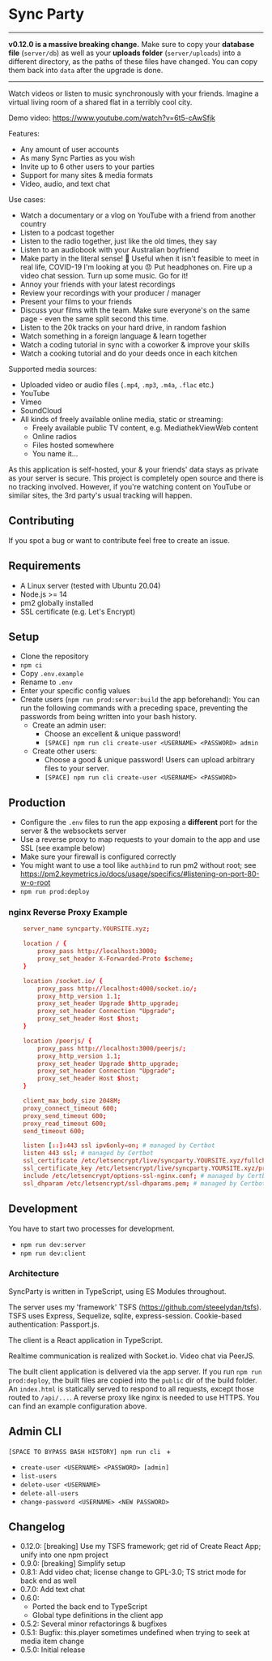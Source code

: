 # Sync Party

---

**v0.12.0 is a massive breaking change.**
Make sure to copy your **database file** (`server/db`) as well as your **uploads folder** (`server/uploads`) into a different directory, as the paths of these files have changed.
You can copy them back into `data` after the upgrade is done.

---

Watch videos or listen to music synchronously with your friends. Imagine a virtual living room of a shared flat in a terribly cool city.

Demo video: https://www.youtube.com/watch?v=6t5-cAwSfjk

Features:

-   Any amount of user accounts
-   As many Sync Parties as you wish
-   Invite up to 6 other users to your parties
-   Support for many sites & media formats
-   Video, audio, and text chat

Use cases:

-   Watch a documentary or a vlog on YouTube with a friend from another country
-   Listen to a podcast together
-   Listen to the radio together, just like the old times, they say
-   Listen to an audiobook with your Australian boyfriend
-   Make party in the literal sense! 🤘 Useful when it isn't feasible to meet in real life, COVID-19 I'm looking at you 😠 Put headphones on. Fire up a video chat session. Turn up some music. Go for it!
-   Annoy your friends with your latest recordings
-   Review your recordings with your producer / manager
-   Present your films to your friends
-   Discuss your films with the team. Make sure everyone's on the same page - even the same split second this time.
-   Listen to the 20k tracks on your hard drive, in random fashion
-   Watch something in a foreign language & learn together
-   Watch a coding tutorial in sync with a coworker & improve your skills
-   Watch a cooking tutorial and do your deeds once in each kitchen

Supported media sources:

-   Uploaded video or audio files (`.mp4`, `.mp3`, `.m4a`, `.flac` etc.)
-   YouTube
-   Vimeo
-   SoundCloud
-   All kinds of freely available online media, static or streaming:
    -   Freely available public TV content, e.g. MediathekViewWeb content
    -   Online radios
    -   Files hosted somewhere
    -   You name it...

As this application is self-hosted, your & your friends' data stays as private as your server is secure. This project is completely open source and there is no tracking involved. However, if you're watching content on YouTube or similar sites, the 3rd party's usual tracking will happen.

## Contributing

If you spot a bug or want to contribute feel free to create an issue.

## Requirements

-   A Linux server (tested with Ubuntu 20.04)
-   Node.js >= 14
-   pm2 globally installed
-   SSL certificate (e.g. Let's Encrypt)

## Setup

-   Clone the repository
-   `npm ci`
-   Copy `.env.example`
-   Rename to `.env`
-   Enter your specific config values
-   Create users (`npm run prod:server:build` the app beforehand):
    You can run the following commands with a preceding space, preventing the passwords from being written into your bash history.
    -   Create an admin user:
        -   Choose an excellent & unique password!
        -   `[SPACE] npm run cli create-user <USERNAME> <PASSWORD> admin`
    -   Create other users:
        -   Choose a good & unique password! Users can upload arbitrary files to your server.
        -   `[SPACE] npm run cli create-user <USERNAME> <PASSWORD>`

## Production

-   Configure the `.env` files to run the app exposing a **different** port for the server & the websockets server
-   Use a reverse proxy to map requests to your domain to the app and use SSL (see example below)
-   Make sure your firewall is configured correctly
-   You might want to use a tool like `authbind` to run pm2 without root; see https://pm2.keymetrics.io/docs/usage/specifics/#listening-on-port-80-w-o-root
-   `npm run prod:deploy`

### nginx Reverse Proxy Example

```conf
    server_name syncparty.YOURSITE.xyz;

    location / {
        proxy_pass http://localhost:3000;
        proxy_set_header X-Forwarded-Proto $scheme;
    }

    location /socket.io/ {
        proxy_pass http://localhost:4000/socket.io/;
        proxy_http_version 1.1;
        proxy_set_header Upgrade $http_upgrade;
        proxy_set_header Connection "Upgrade";
        proxy_set_header Host $host;
    }

    location /peerjs/ {
        proxy_pass http://localhost:3000/peerjs/;
        proxy_http_version 1.1;
        proxy_set_header Upgrade $http_upgrade;
        proxy_set_header Connection "Upgrade";
        proxy_set_header Host $host;
    }

    client_max_body_size 2048M;
    proxy_connect_timeout 600;
    proxy_send_timeout 600;
    proxy_read_timeout 600;
    send_timeout 600;

    listen [::]:443 ssl ipv6only=on; # managed by Certbot
    listen 443 ssl; # managed by Certbot
    ssl_certificate /etc/letsencrypt/live/syncparty.YOURSITE.xyz/fullchain.pem; # managed by Certbot
    ssl_certificate_key /etc/letsencrypt/live/syncparty.YOURSITE.xyz/privkey.pem; # managed by Certbot
    include /etc/letsencrypt/options-ssl-nginx.conf; # managed by Certbot
    ssl_dhparam /etc/letsencrypt/ssl-dhparams.pem; # managed by Certbot
```

## Development

You have to start two processes for development.

-   `npm run dev:server`
-   `npm run dev:client`

### Architecture

SyncParty is written in TypeScript, using ES Modules throughout.

The server uses my 'framework' TSFS (https://github.com/steeelydan/tsfs). TSFS uses Express, Sequelize, sqlite, express-session. Cookie-based authentication: Passport.js.

The client is a React application in TypeScript.

Realtime communication is realized with Socket.io. Video chat via PeerJS.

The built client application is delivered via the app server. If you run `npm run prod:deploy`, the built files are copied into the `public` dir of the build folder. An `index.html` is statically served to respond to all requests, except those routed to `/api/...`. A reverse proxy like nginx is needed to use HTTPS. You can find an example configuration above.

## Admin CLI

`[SPACE TO BYPASS BASH HISTORY] npm run cli ` +

-   `create-user <USERNAME> <PASSWORD> [admin]`
-   `list-users`
-   `delete-user <USERNAME>`
-   `delete-all-users`
-   `change-password <USERNAME> <NEW PASSWORD>`

## Changelog

-   0.12.0: [breaking] Use my TSFS framework; get rid of Create React App; unify into one npm project
-   0.9.0: [breaking] Simplify setup
-   0.8.1: Add video chat; license change to GPL-3.0; TS strict mode for back end as well
-   0.7.0: Add text chat
-   0.6.0:
    -   Ported the back end to TypeScript
    -   Global type definitions in the client app
-   0.5.2: Several minor refactorings & bugfixes
-   0.5.1: Bugfix: this.player sometimes undefined when trying to seek at media item change
-   0.5.0: Initial release
